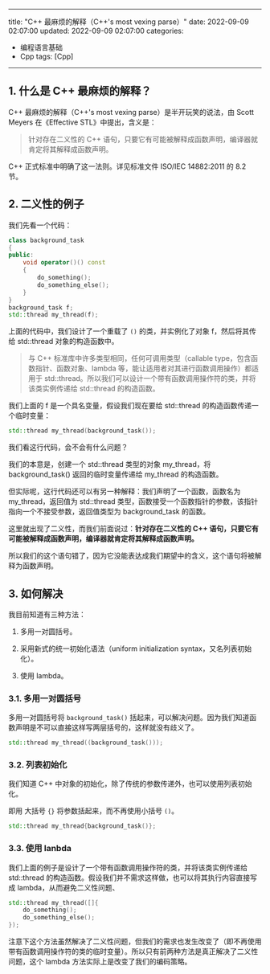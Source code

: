 
---
title: "C++ 最麻烦的解释（C++'s most vexing parse）"
date: 2022-09-09 02:07:00
updated: 2022-09-09 02:07:00
categories: 
- 编程语言基础
- Cpp
tags: [Cpp]
---


## 1. 什么是 C++ 最麻烦的解释？



C++ 最麻烦的解释（C++'s most vexing parse）是半开玩笑的说法，由 Scott Meyers 在《Effective STL》中提出，含义是：

> 针对存在二义性的 C++ 语句，只要它有可能被解释成函数声明，编译器就肯定将其解释成函数声明。

C++ 正式标准中明确了这一法则。详见标准文件 ISO/IEC 14882:2011 的 8.2 节。



## 2. 二义性的例子

我们先看一个代码：

```cpp
class background_task
{
public:
    void operator()() const
    {
        do_something();
        do_something_else();
    }
}
background_task f;
std::thread my_thread(f);
```

上面的代码中，我们设计了一个重载了 `()` 的类，并实例化了对象 f，然后将其传给 std::thread 对象的构造函数中。

> 与 C++ 标准库中许多类型相同，任何可调用类型（callable type，包含函数指针、函数对象、lambda 等，能让适用者对其进行函数调用操作）都适用于 std::thread。所以我们可以设计一个带有函数调用操作符的类，并将该类实例传递给 std::thread 的构造函数。

我们上面的 f 是一个具名变量，假设我们现在要给 std::thread 的构造函数传递一个临时变量：

```cpp
std::thread my_thread(background_task());
```

我们看这行代码，会不会有什么问题？

我们的本意是，创建一个 std::thread 类型的对象 my_thread，将 background_task() 返回的临时变量传递给 my_thread 的构造函数。

但实际呢，这行代码还可以有另一种解释：我们声明了一个函数，函数名为 my_thread，返回值为 std::thread 类型，函数接受一个函数指针的参数，该指针指向一个不接受参数，返回值类型为 background_task 的函数。

这里就出现了二义性，而我们前面说过：**针对存在二义性的 C++ 语句，只要它有可能被解释成函数声明，编译器就肯定将其解释成函数声明。**

所以我们的这个语句错了，因为它没能表达成我们期望中的含义，这个语句将被解释为函数声明。



## 3. 如何解决

我目前知道有三种方法：

1. 多用一对圆括号。

2. 采用新式的统一初始化语法（uniform initialization syntax，又名列表初始化）。

3. 使用 lambda。

### 3.1. 多用一对圆括号

多用一对圆括号将 `background_task()` 括起来，可以解决问题。因为我们知道函数声明是不可以直接这样写两层括号的，这样就没有歧义了。

```cpp
std::thread my_thread((background_task()));
```

### 3.2. 列表初始化

我们知道 C++ 中对象的初始化，除了传统的参数传递外，也可以使用列表初始化。

即用 大括号 `{}` 将参数括起来，而不再使用小括号 `()`。

```cpp
std::thread my_thread{background_task()};
```

### 3.3. 使用 lanbda

我们上面的例子是设计了一个带有函数调用操作符的类，并将该类实例传递给 std::thread 的构造函数。假设我们并不需求这样做，也可以将其执行内容直接写成 lambda，从而避免二义性问题、

```cpp
std::thread my_thread([]{
    do_something();
    do_something_else();
});
```

注意下这个方法虽然解决了二义性问题，但我们的需求也发生改变了（即不再使用带有函数调用操作符的类的临时变量）。所以只有前两种方法是真正解决了二义性问题，这个 lambda 方法实际上是改变了我们的编码策略。
